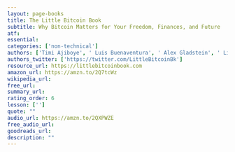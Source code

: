 ```yaml
---
layout: page-books
title: The Little Bitcoin Book
subtitle: Why Bitcoin Matters for Your Freedom, Finances, and Future
atf: 
essential: 
categories: ['non-technical']
authors: ['Timi Ajiboye', ' Luis Buenaventura', ' Alex Gladstein', ' Lily Liu', ' Alexander Lloyd', ' Alejandro Machado', ' Jimmy Song', ' Alena Vranova']
authors_twitter: ['https://twitter.com/LittleBitcoinBk']
resource_url: https://littlebitcoinbook.com
amazon_url: https://amzn.to/2Q7tcWz
wikipedia_url: 
free_url: 
summary_url: 
rating_order: 6
lesson: ['']
quote: ""
audio_url: https://amzn.to/2QXPWZE
free_audio_url: 
goodreads_url: 
description: ""
---
```

